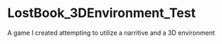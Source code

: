 # LostBook_3DEnvironment_Test
A game I created attempting to utilize a narritive and a 3D environment

